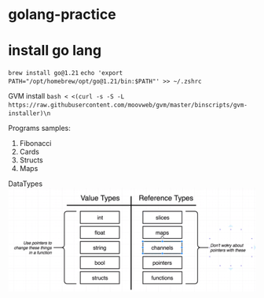 # golang-practice
# install go lang

`brew install go@1.21`
`echo 'export PATH="/opt/homebrew/opt/go@1.21/bin:$PATH"' >> ~/.zshrc`

GVM install
`bash < <(curl -s -S -L https://raw.githubusercontent.com/moovweb/gvm/master/binscripts/gvm-installer)\n`

Programs samples:
1. Fibonacci
2. Cards
3. Structs
4. Maps

DataTypes 
![dataTypes](https://github.com/hsit18/golang-practice/blob/main/datatypes.png?raw=true)
